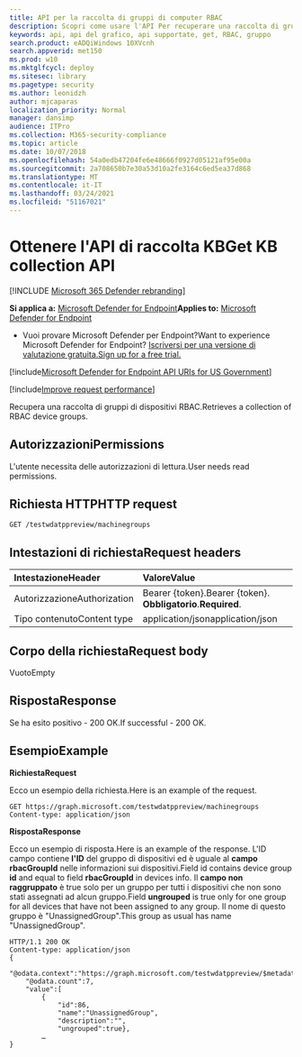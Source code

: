 ```yaml
---
title: API per la raccolta di gruppi di computer RBAC
description: Scopri come usare l'API Per recuperare una raccolta di gruppi di dispositivi RBAC in Microsoft Defender Advanced Threat Protection.
keywords: api, api del grafico, api supportate, get, RBAC, gruppo
search.product: eADQiWindows 10XVcnh
search.appverid: met150
ms.prod: w10
ms.mktglfcycl: deploy
ms.sitesec: library
ms.pagetype: security
ms.author: leonidzh
author: mjcaparas
localization_priority: Normal
manager: dansimp
audience: ITPro
ms.collection: M365-security-compliance
ms.topic: article
ms.date: 10/07/2018
ms.openlocfilehash: 54a0edb47204fe6e48666f0927d05121af95e00a
ms.sourcegitcommit: 2a708650b7e30a53d10a2fe3164c6ed5ea37d868
ms.translationtype: MT
ms.contentlocale: it-IT
ms.lasthandoff: 03/24/2021
ms.locfileid: "51167021"
---
```

# <a name="get-kb-collection-api"></a><span data-ttu-id="83859-104">Ottenere l'API di raccolta KB</span><span class="sxs-lookup"><span data-stu-id="83859-104">Get KB collection API</span></span>

[!INCLUDE [Microsoft 365 Defender rebranding](../../includes/microsoft-defender.md)]


<span data-ttu-id="83859-105">**Si applica a:** [Microsoft Defender for Endpoint](https://go.microsoft.com/fwlink/p/?linkid=2154037)</span><span class="sxs-lookup"><span data-stu-id="83859-105">**Applies to:** [Microsoft Defender for Endpoint](https://go.microsoft.com/fwlink/p/?linkid=2154037)</span></span>

- <span data-ttu-id="83859-106">Vuoi provare Microsoft Defender per Endpoint?</span><span class="sxs-lookup"><span data-stu-id="83859-106">Want to experience Microsoft Defender for Endpoint?</span></span> [<span data-ttu-id="83859-107">Iscriversi per una versione di valutazione gratuita.</span><span class="sxs-lookup"><span data-stu-id="83859-107">Sign up for a free trial.</span></span>](https://www.microsoft.com/microsoft-365/windows/microsoft-defender-atp?ocid=docs-wdatp-exposedapis-abovefoldlink) 

[!include[Microsoft Defender for Endpoint API URIs for US Government](../../includes/microsoft-defender-api-usgov.md)]

[!include[Improve request performance](../../includes/improve-request-performance.md)]


<span data-ttu-id="83859-108">Recupera una raccolta di gruppi di dispositivi RBAC.</span><span class="sxs-lookup"><span data-stu-id="83859-108">Retrieves a collection of RBAC device groups.</span></span>

## <a name="permissions"></a><span data-ttu-id="83859-109">Autorizzazioni</span><span class="sxs-lookup"><span data-stu-id="83859-109">Permissions</span></span>
<span data-ttu-id="83859-110">L'utente necessita delle autorizzazioni di lettura.</span><span class="sxs-lookup"><span data-stu-id="83859-110">User needs read permissions.</span></span>

## <a name="http-request"></a><span data-ttu-id="83859-111">Richiesta HTTP</span><span class="sxs-lookup"><span data-stu-id="83859-111">HTTP request</span></span>
```
GET /testwdatppreview/machinegroups
```

## <a name="request-headers"></a><span data-ttu-id="83859-112">Intestazioni di richiesta</span><span class="sxs-lookup"><span data-stu-id="83859-112">Request headers</span></span>

<span data-ttu-id="83859-113">Intestazione</span><span class="sxs-lookup"><span data-stu-id="83859-113">Header</span></span> | <span data-ttu-id="83859-114">Valore</span><span class="sxs-lookup"><span data-stu-id="83859-114">Value</span></span> 
:---|:---
<span data-ttu-id="83859-115">Autorizzazione</span><span class="sxs-lookup"><span data-stu-id="83859-115">Authorization</span></span> | <span data-ttu-id="83859-116">Bearer {token}.</span><span class="sxs-lookup"><span data-stu-id="83859-116">Bearer {token}.</span></span> <span data-ttu-id="83859-117">**Obbligatorio**.</span><span class="sxs-lookup"><span data-stu-id="83859-117">**Required**.</span></span>
<span data-ttu-id="83859-118">Tipo contenuto</span><span class="sxs-lookup"><span data-stu-id="83859-118">Content type</span></span> | <span data-ttu-id="83859-119">application/json</span><span class="sxs-lookup"><span data-stu-id="83859-119">application/json</span></span>

## <a name="request-body"></a><span data-ttu-id="83859-120">Corpo della richiesta</span><span class="sxs-lookup"><span data-stu-id="83859-120">Request body</span></span>
<span data-ttu-id="83859-121">Vuoto</span><span class="sxs-lookup"><span data-stu-id="83859-121">Empty</span></span>

## <a name="response"></a><span data-ttu-id="83859-122">Risposta</span><span class="sxs-lookup"><span data-stu-id="83859-122">Response</span></span>
<span data-ttu-id="83859-123">Se ha esito positivo - 200 OK.</span><span class="sxs-lookup"><span data-stu-id="83859-123">If successful - 200 OK.</span></span>

## <a name="example"></a><span data-ttu-id="83859-124">Esempio</span><span class="sxs-lookup"><span data-stu-id="83859-124">Example</span></span>

<span data-ttu-id="83859-125">**Richiesta**</span><span class="sxs-lookup"><span data-stu-id="83859-125">**Request**</span></span>

<span data-ttu-id="83859-126">Ecco un esempio della richiesta.</span><span class="sxs-lookup"><span data-stu-id="83859-126">Here is an example of the request.</span></span>

```
GET https://graph.microsoft.com/testwdatppreview/machinegroups
Content-type: application/json
```

<span data-ttu-id="83859-127">**Risposta**</span><span class="sxs-lookup"><span data-stu-id="83859-127">**Response**</span></span>

<span data-ttu-id="83859-128">Ecco un esempio di risposta.</span><span class="sxs-lookup"><span data-stu-id="83859-128">Here is an example of the response.</span></span>
<span data-ttu-id="83859-129">L'ID campo contiene **l'ID** del gruppo di dispositivi ed è uguale al **campo rbacGroupId** nelle informazioni sui dispositivi.</span><span class="sxs-lookup"><span data-stu-id="83859-129">Field id contains device group **id** and equal to field **rbacGroupId** in devices info.</span></span> <span data-ttu-id="83859-130">Il **campo non raggruppato** è true solo per un gruppo per tutti i dispositivi che non sono stati assegnati ad alcun gruppo.</span><span class="sxs-lookup"><span data-stu-id="83859-130">Field **ungrouped** is true only for one group for all devices that have not been assigned to any group.</span></span> <span data-ttu-id="83859-131">Il nome di questo gruppo è "UnassignedGroup".</span><span class="sxs-lookup"><span data-stu-id="83859-131">This group as usual has name "UnassignedGroup".</span></span>

```
HTTP/1.1 200 OK
Content-type: application/json
{
    "@odata.context":"https://graph.microsoft.com/testwdatppreview/$metadata#MachineGroups",
    "@odata.count":7,
    "value":[
        {
            "id":86,
            "name":"UnassignedGroup",
            "description":"",
            "ungrouped":true},
        …
}
```
